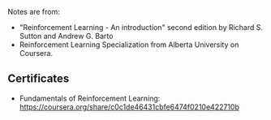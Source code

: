Notes are from:

+ "Reinforcement Learning - An introduction" second edition by
Richard S. Sutton and Andrew G. Barto
+ Reinforcement Learning Specialization from Alberta University on Coursera.

## Certificates

+ Fundamentals of Reinforcement
Learning: https://coursera.org/share/c0c1de46431cbfe6474f0210e422710b
